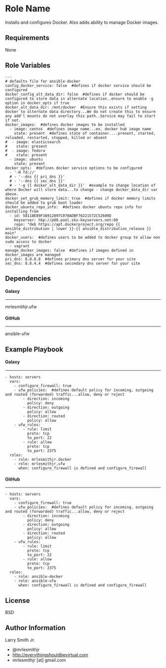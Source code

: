 Role Name
=========

Installs and configures Docker. Also adds ability to manage Docker images.

Requirements
------------

None

Role Variables
--------------

```
---
# defaults file for ansible-docker
config_docker_service: false  #defines if docker service should be configured
docker_config_alt_data_dir: false  #defines if docker should be configured to store data in alternate location..ensure to enable -g option in docker_opts if true
docker_alt_data_dir: /mnt/docker  #Ensure this exists if setting docker to alternate data directory...We do not create this to ensure any add'l mounts do not overlay this path..Service may fail to start if not.
docker_images:  #defines docker images to be installed
  - image: centos  #defines image name...ex. docker hub image name
    state: present  #defines state of container....present, started, reloaded, restarted, stopped, killed or absent
#  - image: elasticsearch
#    state: present
#  - image: fedora
#    state: present
  - image: ubuntu
    state: present
docker_opts:  #defines docker service options to be configured
  - '-H fd://'
  # - '--dns {{ pri_dns }}'
  # - '--dns {{ sec_dns }}'
  # - '-g {{ docker_alt_data_dir }}'  #example to change location of where Docker will store data...to change - change docker_data_dir var above.
docker_set_grub_memory_limit: true  #defines if docker memory limits should be added to grub boot loader
docker_ubuntu_repo_info:  #defines docker ubuntu repo info for installing from
  - id: 58118E89F3A912897C070ADBF76221572C52609D
    keyserver: hkp://p80.pool.sks-keyservers.net:80
    repo: "deb https://apt.dockerproject.org/repo {{ ansible_distribution | lower }}-{{ ansible_distribution_release }} main"
docker_users:  #defines users to be added to docker group to allow non sudo access to docker
  - vagrant
manage_docker_images: false  #defines if images defined in docker_images are managed
pri_dns: 8.8.8.8  #defines primary dns server for your site
sec_dns: 8.8.4.4  #defines secondary dns server for your site
```

Dependencies
------------

#### Galaxy
-----------
mrlesmithjr.ufw

#### GitHub
-----------
ansible-ufw

Example Playbook
----------------

#### Galaxy
-----------
    - hosts: servers
      vars:
        - configure_firewall: true
        - ufw_policies:  #defines default policy for incoming, outgoing and routed (forwarded) traffic...allow, deny or reject
            - direction: incoming
              policy: deny
            - direction: outgoing
              policy: allow
            - direction: routed
              policy: allow
        - ufw_rules:
            - rule: limit
              proto: tcp
              to_port: 22
            - rule: allow
              proto: tcp
              to_port: 2375
      roles:
        - role: mrlesmithjr.docker
        - role: mrlesmithjr.ufw
          when: configure_firewall is defined and configure_firewall

#### GitHub
-----------
    - hosts: servers
      vars:
        - configure_firewall: true
        - ufw_policies:  #defines default policy for incoming, outgoing and routed (forwarded) traffic...allow, deny or reject
            - direction: incoming
              policy: deny
            - direction: outgoing
              policy: allow
            - direction: routed
              policy: allow
        - ufw_rules:
            - rule: limit
              proto: tcp
              to_port: 22
            - rule: allow
              proto: tcp
              to_port: 2375
      roles:
        - role: ansible-docker
        - role: ansible-ufw
          when: configure_firewall is defined and configure_firewall        

License
-------

BSD

Author Information
------------------

Larry Smith Jr.
- @mrlesmithjr
- http://everythingshouldbevirtual.com
- mrlesmithjr [at] gmail.com
